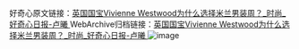 好奇心原文链接：[英国国宝Vivienne Westwood为什么选择米兰男装周？_时尚_好奇心日报-卢曦 ](https://www.qdaily.com/articles/11086.html)
WebArchive归档链接：[英国国宝Vivienne Westwood为什么选择米兰男装周？_时尚_好奇心日报-卢曦 ](http://web.archive.org/web/20181012172452/http://www.qdaily.com:80/articles/11086.html)
![image](http://ww3.sinaimg.cn/large/007d5XDply1g3wcs2848pj30u049hnpd)